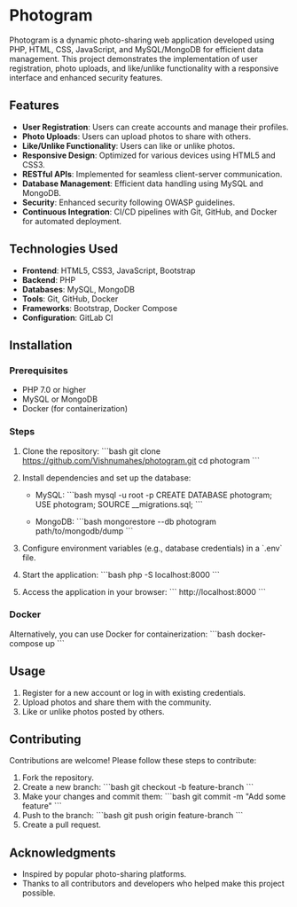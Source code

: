 
# Photogram

Photogram is a dynamic photo-sharing web application developed using PHP, HTML, CSS, JavaScript, and MySQL/MongoDB for efficient data management. This project demonstrates the implementation of user registration, photo uploads, and like/unlike functionality with a responsive interface and enhanced security features.

## Features

- **User Registration**: Users can create accounts and manage their profiles.
- **Photo Uploads**: Users can upload photos to share with others.
- **Like/Unlike Functionality**: Users can like or unlike photos.
- **Responsive Design**: Optimized for various devices using HTML5 and CSS3.
- **RESTful APIs**: Implemented for seamless client-server communication.
- **Database Management**: Efficient data handling using MySQL and MongoDB.
- **Security**: Enhanced security following OWASP guidelines.
- **Continuous Integration**: CI/CD pipelines with Git, GitHub, and Docker for automated deployment.

## Technologies Used

- **Frontend**: HTML5, CSS3, JavaScript, Bootstrap
- **Backend**: PHP
- **Databases**: MySQL, MongoDB
- **Tools**: Git, GitHub, Docker
- **Frameworks**: Bootstrap, Docker Compose
- **Configuration**: GitLab CI

## Installation

### Prerequisites

- PHP 7.0 or higher
- MySQL or MongoDB
- Docker (for containerization)

### Steps

1. Clone the repository:
   \`\`\`bash
   git clone https://github.com/Vishnumahes/photogram.git
   cd photogram
   \`\`\`

2. Install dependencies and set up the database:
   - MySQL:
     \`\`\`bash
     mysql -u root -p
     CREATE DATABASE photogram;
     USE photogram;
     SOURCE __migrations.sql;
     \`\`\`

   - MongoDB:
     \`\`\`bash
     mongorestore --db photogram path/to/mongodb/dump
     \`\`\`

3. Configure environment variables (e.g., database credentials) in a \`.env\` file.

4. Start the application:
   \`\`\`bash
   php -S localhost:8000
   \`\`\`

5. Access the application in your browser:
   \`\`\`
   http://localhost:8000
   \`\`\`

### Docker

Alternatively, you can use Docker for containerization:
\`\`\`bash
docker-compose up
\`\`\`

## Usage

1. Register for a new account or log in with existing credentials.
2. Upload photos and share them with the community.
3. Like or unlike photos posted by others.

## Contributing

Contributions are welcome! Please follow these steps to contribute:

1. Fork the repository.
2. Create a new branch:
   \`\`\`bash
   git checkout -b feature-branch
   \`\`\`
3. Make your changes and commit them:
   \`\`\`bash
   git commit -m "Add some feature"
   \`\`\`
4. Push to the branch:
   \`\`\`bash
   git push origin feature-branch
   \`\`\`
5. Create a pull request.



## Acknowledgments

- Inspired by popular photo-sharing platforms.
- Thanks to all contributors and developers who helped make this project possible.

